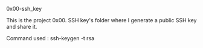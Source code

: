 0x00-ssh_key

This is the project 0x00. SSH key's folder where I generate a public SSH key and share it.

Command used : ssh-keygen -t rsa
